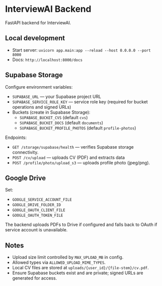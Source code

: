 # InterviewAI Backend

FastAPI backend for InterviewAI.

## Local development

- Start server: `uvicorn app.main:app --reload --host 0.0.0.0 --port 8000`
- Docs: `http://localhost:8000/docs`

## Supabase Storage

Configure environment variables:

- `SUPABASE_URL` — your Supabase project URL
- `SUPABASE_SERVICE_ROLE_KEY` — service role key (required for bucket operations and signed URLs)
- Buckets (create in Supabase Storage):
  - `SUPABASE_BUCKET_CVS` (default `cvs`)
  - `SUPABASE_BUCKET_DOCS` (default `documents`)
  - `SUPABASE_BUCKET_PROFILE_PHOTOS` (default `profile-photos`)

Endpoints:
- `GET /storage/supabase/health` — verifies Supabase storage connectivity.
- `POST /cv/upload` — uploads CV (PDF) and extracts data
- `POST /profile/photo/upload_s3` — uploads profile photo (jpeg/png).

## Google Drive

Set:
- `GOOGLE_SERVICE_ACCOUNT_FILE`
- `GOOGLE_DRIVE_FOLDER_ID`
- `GOOGLE_OAUTH_CLIENT_FILE`
- `GOOGLE_OAUTH_TOKEN_FILE`

The backend uploads PDFs to Drive if configured and falls back to OAuth if service account is unavailable.

## Notes

- Upload size limit controlled by `MAX_UPLOAD_MB` in config.
- Allowed types via `ALLOWED_UPLOAD_MIME_TYPES`.
- Local CV files are stored at `uploads/{user_id}/{file-stem}/cv.pdf`.
- Ensure Supabase buckets exist and are private; signed URLs are generated for access.